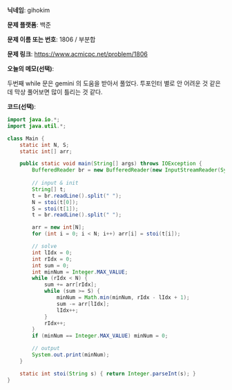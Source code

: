**닉네임**: gihokim

**문제 플랫폼**: 백준

**문제 이름 또는 번호**: 1806 / 부분합

**문제 링크**: https://www.acmicpc.net/problem/1806

**오늘의 메모(선택)**:

두번째 while 문은 gemini 의 도움을 받아서 풀었다. 투포인터 별로 안 어려운 것 같은데 막상 풀어보면 많이 틀리는 것 같다.

**코드(선택)**:

```java
import java.io.*;
import java.util.*;

class Main {
    static int N, S;
    static int[] arr;

    public static void main(String[] args) throws IOException {
        BufferedReader br = new BufferedReader(new InputStreamReader(System.in));
        
        // input & init
        String[] t;
        t = br.readLine().split(" ");
        N = stoi(t[0]);
        S = stoi(t[1]);
        t = br.readLine().split(" ");

        arr = new int[N];
        for (int i = 0; i < N; i++) arr[i] = stoi(t[i]);

        // solve
        int lIdx = 0;
        int rIdx = 0;
        int sum = 0;
        int minNum = Integer.MAX_VALUE;
        while (rIdx < N) {
            sum += arr[rIdx];
            while (sum >= S) {
                minNum = Math.min(minNum, rIdx - lIdx + 1);
                sum -= arr[lIdx];
                lIdx++;
            }
            rIdx++;
        }
        if (minNum == Integer.MAX_VALUE) minNum = 0;

        // output
        System.out.print(minNum);
    }

    static int stoi(String s) { return Integer.parseInt(s); }
}
```

